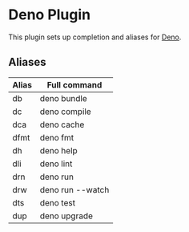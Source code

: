# Deno Plugin

This plugin sets up completion and aliases for [Deno](https://deno.land).

## Aliases

| Alias | Full command     |
| ----- | ---------------- |
| db    | deno bundle      |
| dc    | deno compile     |
| dca   | deno cache       |
| dfmt  | deno fmt         |
| dh    | deno help        |
| dli   | deno lint        |
| drn   | deno run         |
| drw   | deno run --watch |
| dts   | deno test        |
| dup   | deno upgrade     |
